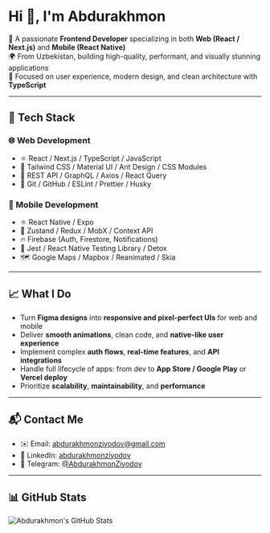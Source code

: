 # Hi 👋, I'm Abdurakhmon

🚀 A passionate **Frontend Developer** specializing in both **Web (React / Next.js)** and **Mobile (React Native)**  
🌍 From Uzbekistan, building high-quality, performant, and visually stunning applications  
🎯 Focused on user experience, modern design, and clean architecture with **TypeScript**

---

## 💼 Tech Stack

### 🌐 Web Development
- ⚛️ React / Next.js / TypeScript / JavaScript  
- 🎨 Tailwind CSS / Material UI / Ant Design / CSS Modules  
- 🔌 REST API / GraphQL / Axios / React Query  
- 🧰 Git / GitHub / ESLint / Prettier / Husky  

### 📱 Mobile Development
- ⚛️ React Native / Expo  
- 🧠 Zustand / Redux / MobX / Context API  
- 🔥 Firebase (Auth, Firestore, Notifications)  
- 🧪 Jest / React Native Testing Library / Detox  
- 🗺️ Google Maps / Mapbox / Reanimated / Skia  

---

## 📈 What I Do

- Turn **Figma designs** into **responsive and pixel-perfect UIs** for web and mobile  
- Deliver **smooth animations**, clean code, and **native-like user experience**  
- Implement complex **auth flows**, **real-time features**, and **API integrations**  
- Handle full lifecycle of apps: from dev to **App Store / Google Play** or **Vercel deploy**  
- Prioritize **scalability**, **maintainability**, and **performance**

---

## 📬 Contact Me

- ✉️ Email: abdurakhmonziyodov@gmail.com  
- 🔗 LinkedIn: [abdurakhmonziyodov](https://www.linkedin.com/in/abdurakhmonziyodov/)  
- 💬 Telegram: [@AbdurakhmonZiyodov](https://t.me/AbdurakhmonZiyodov)

---

## 📊 GitHub Stats

![Abdurakhmon's GitHub Stats](https://github-readme-stats.vercel.app/api?username=AbdurakhmonZiyodov&show_icons=true&theme=radical)


